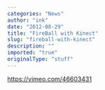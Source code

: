 ```yaml
---
categories: "News"
author: "ink"
date: "2012-08-29"
title: "FireBall with Kinect"
slug: "fireball-with-kinect"
description: ""
imported: "true"
originalType: "stuff"
---
```



https://vimeo.com/46603431